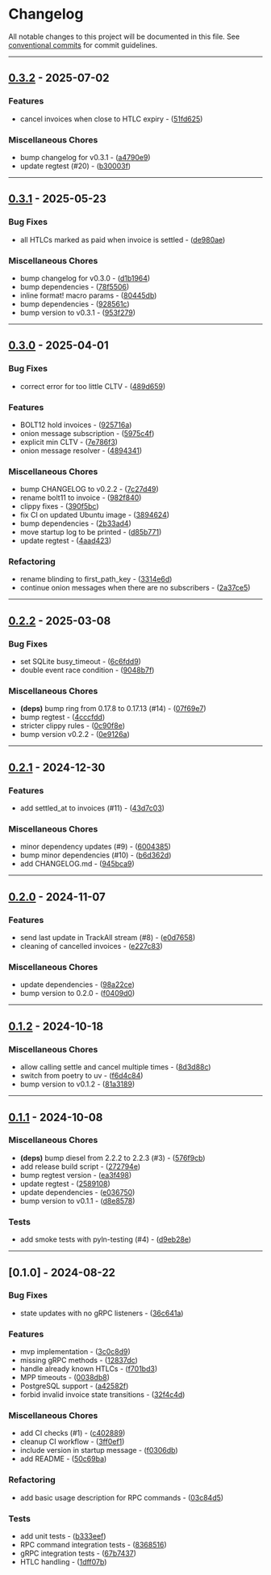 # Changelog

All notable changes to this project will be documented in this file. See [conventional commits](https://www.conventionalcommits.org/) for commit guidelines.

---
## [0.3.2](https://github.com/BoltzExchange/hold/compare/v0.3.1..v0.3.2) - 2025-07-02

### Features

- cancel invoices when close to HTLC expiry - ([51fd625](https://github.com/BoltzExchange/hold/commit/51fd62582863230c06bf400f29098ddac8818bee))

### Miscellaneous Chores

- bump changelog for v0.3.1 - ([a4790e9](https://github.com/BoltzExchange/hold/commit/a4790e9f981fe465590ebc7be2c56493e6dcb3d0))
- update regtest (#20) - ([b30003f](https://github.com/BoltzExchange/hold/commit/b30003ffae4db7441da9a5cfb278275f0480f390))

---
## [0.3.1](https://github.com/BoltzExchange/hold/compare/v0.3.0..v0.3.1) - 2025-05-23

### Bug Fixes

- all HTLCs marked as paid when invoice is settled - ([de980ae](https://github.com/BoltzExchange/hold/commit/de980aed6e74615eb6f39b22db2069e92d958ed3))

### Miscellaneous Chores

- bump changelog for v0.3.0 - ([d1b1964](https://github.com/BoltzExchange/hold/commit/d1b196412db2f645f14050f3cb27eadce0f86069))
- bump dependencies - ([78f5506](https://github.com/BoltzExchange/hold/commit/78f5506e85c4eee5e246ce13f5d0635474ffaded))
- inline format! macro params - ([80445db](https://github.com/BoltzExchange/hold/commit/80445dbec573590934203db8f81e2f3b3e40969d))
- bump dependencies - ([928561c](https://github.com/BoltzExchange/hold/commit/928561cefd1b4e18a05dfbf9964174ce7d34a9f1))
- bump version to v0.3.1 - ([953f279](https://github.com/BoltzExchange/hold/commit/953f2790df72ae99650bea8e360607e918b1d1a9))

---
## [0.3.0](https://github.com/BoltzExchange/hold/compare/v0.2.2..v0.3.0) - 2025-04-01

### Bug Fixes

- correct error for too little CLTV - ([489d659](https://github.com/BoltzExchange/hold/commit/489d6596bd9b454c18ddc365fb7d3cab5d721d9e))

### Features

- BOLT12 hold invoices - ([925716a](https://github.com/BoltzExchange/hold/commit/925716ae82b91468c8ad95f7ef8b2d08b41e4f27))
- onion message subscription - ([5975c4f](https://github.com/BoltzExchange/hold/commit/5975c4fb0eb7ca919b023c944b11f23197095df4))
- explicit min CLTV - ([7e786f3](https://github.com/BoltzExchange/hold/commit/7e786f33c8bc8bc3fa496096272141e99d610e49))
- onion message resolver - ([4894341](https://github.com/BoltzExchange/hold/commit/4894341e7381b0a6322b14353afb9b3b5a3f125d))

### Miscellaneous Chores

- bump CHANGELOG to v0.2.2 - ([7c27d49](https://github.com/BoltzExchange/hold/commit/7c27d49e11c35400d9281ce15a2b9900944f4729))
- rename bolt11 to invoice - ([982f840](https://github.com/BoltzExchange/hold/commit/982f8402244fc294ee045a9a6e032cff9080ad84))
- clippy fixes - ([390f5bc](https://github.com/BoltzExchange/hold/commit/390f5bc4182c48b313fd057a56c72fbcbf39bdc7))
- fix CI on updated Ubuntu image - ([3894624](https://github.com/BoltzExchange/hold/commit/38946242b716ab0cc90b5aced464fcbaf5748710))
- bump dependencies - ([2b33ad4](https://github.com/BoltzExchange/hold/commit/2b33ad41f3ca6ca62ade6e9b46b2f7e47adf059e))
- move startup log to be printed - ([d85b771](https://github.com/BoltzExchange/hold/commit/d85b7716dd927a2b3b872c92cf701ec94368e3d3))
- update regtest - ([4aad423](https://github.com/BoltzExchange/hold/commit/4aad423e9970dd8886bb2b292f0e69b2991f4dd0))

### Refactoring

- rename blinding to first_path_key - ([3314e6d](https://github.com/BoltzExchange/hold/commit/3314e6d41a3a1e520ebb4223afc7df96a19614cb))
- continue onion messages when there are no subscribers - ([2a37ce5](https://github.com/BoltzExchange/hold/commit/2a37ce50ff7450e571aaff56c6f3cdc7e442a2eb))

---
## [0.2.2](https://github.com/BoltzExchange/hold/compare/v0.2.1..v0.2.2) - 2025-03-08

### Bug Fixes

- set SQLite busy_timeout - ([6c6fdd9](https://github.com/BoltzExchange/hold/commit/6c6fdd9cdd268cae4a95226c0bd227b731a362cd))
- double event race condition - ([9048b7f](https://github.com/BoltzExchange/hold/commit/9048b7f5579ef15e530d1b8309765c5adad93ade))

### Miscellaneous Chores

- **(deps)** bump ring from 0.17.8 to 0.17.13 (#14) - ([07f69e7](https://github.com/BoltzExchange/hold/commit/07f69e75b68ac2b670ce6ebcdf064cf3cf3271a6))
- bump regtest - ([4cccfdd](https://github.com/BoltzExchange/hold/commit/4cccfddb2bae083e05b68867cfd3867ebcbcaf34))
- stricter clippy rules - ([0c90f8e](https://github.com/BoltzExchange/hold/commit/0c90f8e206776ce2ccc9b58594285ae990aa9a23))
- bump version v0.2.2 - ([0e9126a](https://github.com/BoltzExchange/hold/commit/0e9126a70a09ef009e82071df00d6c52d7f979bb))

---
## [0.2.1](https://github.com/BoltzExchange/hold/compare/v0.2.0..v0.2.1) - 2024-12-30

### Features

- add settled_at to invoices (#11) - ([43d7c03](https://github.com/BoltzExchange/hold/commit/43d7c03db135f601a7778eeb76ac08321a40ede2))

### Miscellaneous Chores

- minor dependency updates (#9) - ([6004385](https://github.com/BoltzExchange/hold/commit/6004385bf0b7382aab7824cbadd251ba17e6a962))
- bump minor dependencies (#10) - ([b6d362d](https://github.com/BoltzExchange/hold/commit/b6d362d92c65dc0156b354ee834c6a5ff11c9da6))
- add CHANGELOG.md - ([945bca9](https://github.com/BoltzExchange/hold/commit/945bca9779cff2c91631a0e9b4246545069206cf))

---
## [0.2.0](https://github.com/BoltzExchange/hold/compare/v0.1.2..v0.2.0) - 2024-11-07

### Features

- send last update in TrackAll stream (#8) - ([e0d7658](https://github.com/BoltzExchange/hold/commit/e0d76583fe4e36c9ffdb4fdd5a2b807a8fe8cd6f))
- cleaning of cancelled invoices - ([e227c83](https://github.com/BoltzExchange/hold/commit/e227c83a3a3ef9d80995b73443ee272161d3e85f))

### Miscellaneous Chores

- update dependencies - ([98a22ce](https://github.com/BoltzExchange/hold/commit/98a22ce01690570e0cf62b4cd8e7a3bde19a453b))
- bump version to 0.2.0 - ([f0409d0](https://github.com/BoltzExchange/hold/commit/f0409d013da25516867bcc0576d22708c466b2f0))

---
## [0.1.2](https://github.com/BoltzExchange/hold/compare/v0.1.1..v0.1.2) - 2024-10-18

### Miscellaneous Chores

- allow calling settle and cancel multiple times - ([8d3d88c](https://github.com/BoltzExchange/hold/commit/8d3d88cea3a41246b691bde9415034a53c84bdb2))
- switch from poetry to uv - ([f6d4c84](https://github.com/BoltzExchange/hold/commit/f6d4c840ffab643e6e1165fab5f6a1d9c5fbea35))
- bump version to v0.1.2 - ([81a3189](https://github.com/BoltzExchange/hold/commit/81a3189c2b85bf45b65dbbfe3cfe629cbacc16d8))

---
## [0.1.1](https://github.com/BoltzExchange/hold/compare/v0.1.0..v0.1.1) - 2024-10-08

### Miscellaneous Chores

- **(deps)** bump diesel from 2.2.2 to 2.2.3 (#3) - ([576f9cb](https://github.com/BoltzExchange/hold/commit/576f9cb769859b01302c21a92400f62fdd4daa0c))
- add release build script - ([272794e](https://github.com/BoltzExchange/hold/commit/272794e6954ec18121dda4da78cef918e93ff2b2))
- bump regtest version - ([ea3f498](https://github.com/BoltzExchange/hold/commit/ea3f4985756ff667206ad3a67e86726b358f1009))
- update regtest - ([2589108](https://github.com/BoltzExchange/hold/commit/25891089081c967cd897cb6f084c3a0b715d3c4e))
- update dependencies - ([e036750](https://github.com/BoltzExchange/hold/commit/e03675092a50a183a214632805a2c1e6455c58f2))
- bump version to v0.1.1 - ([d8e8578](https://github.com/BoltzExchange/hold/commit/d8e8578a6fe82688c5ccef14ba12b1ca7280088e))

### Tests

- add smoke tests with pyln-testing (#4) - ([d9eb28e](https://github.com/BoltzExchange/hold/commit/d9eb28ea6238a25dc297b42446721ce8ad2f672f))

---
## [0.1.0] - 2024-08-22

### Bug Fixes

- state updates with no gRPC listeners - ([36c641a](https://github.com/BoltzExchange/hold/commit/36c641a42c5b1b8a798b643a12da5ded464d5b5a))

### Features

- mvp implementation - ([3c0c8d9](https://github.com/BoltzExchange/hold/commit/3c0c8d90abf014455e478273d01fd8b13a4e75d4))
- missing gRPC methods - ([12837dc](https://github.com/BoltzExchange/hold/commit/12837dc267f592affb686d4326940f97e6f8dc62))
- handle already known HTLCs - ([f701bd3](https://github.com/BoltzExchange/hold/commit/f701bd3853d399a4ee95beb30bdf5e616b3178a6))
- MPP timeouts - ([0038db8](https://github.com/BoltzExchange/hold/commit/0038db826b3ae2e16f33029a666fc434f656cbac))
- PostgreSQL support - ([a42582f](https://github.com/BoltzExchange/hold/commit/a42582f6385b1d3ee9d18d5fa4a0cf0ec19309d8))
- forbid invalid invoice state transitions - ([32f4c4d](https://github.com/BoltzExchange/hold/commit/32f4c4dedb9a4f0c338fb0a2d2e825147f205cdf))

### Miscellaneous Chores

- add CI checks (#1) - ([c402889](https://github.com/BoltzExchange/hold/commit/c4028892e5e0e24ad3800d91858f74559a1a8f87))
- cleanup CI workflow - ([3ff0ef1](https://github.com/BoltzExchange/hold/commit/3ff0ef1be54455b6c640a29a56c60395af2a9dbd))
- include version in startup message - ([f0306db](https://github.com/BoltzExchange/hold/commit/f0306db119a1be4491d6ddc67dc97fe0cecbc559))
- add README - ([50c69ba](https://github.com/BoltzExchange/hold/commit/50c69bada94c49886e22b2e96927f4f4fb367e49))

### Refactoring

- add basic usage description for RPC commands - ([03c84d5](https://github.com/BoltzExchange/hold/commit/03c84d5f8d1b580b3576d03a136dda315416daf1))

### Tests

- add unit tests - ([b333eef](https://github.com/BoltzExchange/hold/commit/b333eefee1225c92c7e9409055795f5b390503f2))
- RPC command integration tests - ([8368516](https://github.com/BoltzExchange/hold/commit/8368516bdaab31564b28c705ed3695d6cc42d358))
- gRPC integration tests - ([67b7437](https://github.com/BoltzExchange/hold/commit/67b7437ec0b79ff9915370b168128861de4b3fd9))
- HTLC handling - ([1dff07b](https://github.com/BoltzExchange/hold/commit/1dff07b65c6db75803f8ecff63a4f700be96f728))

<!-- generated by git-cliff -->
